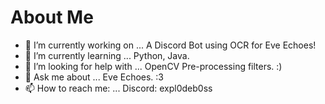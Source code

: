 #  About Me



- 🔭 I’m currently working on ... A Discord Bot using OCR for Eve Echoes!
- 🌱 I’m currently learning ... Python, Java.
- 🤔 I’m looking for help with ... OpenCV Pre-processing filters. :)
- 💬 Ask me about ... Eve Echoes. :3
- 📫 How to reach me: ... Discord: expl0deb0ss

